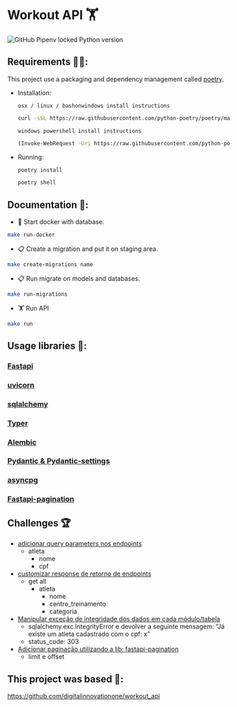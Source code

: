 # Workout API 🏋️

![GitHub Pipenv locked Python version](https://img.shields.io/badge/Python-3.10%20%7C%203.11-blue)

## Requirements 🧑‍💻:
This project use a packaging and dependency management called [poetry](https://python-poetry.org/).
- Installation:

    `osx / linux / bashonwindows install instructions
    `

    ```bash
    curl -sSL https://raw.githubusercontent.com/python-poetry/poetry/master/get-poetry.py | python -
    ```
    `
    windows powershell install instructions
    `
    ```bash
    (Invoke-WebRequest -Uri https://raw.githubusercontent.com/python-poetry/poetry/master/get-poetry.py -UseBasicParsing).Content | python -
    ```
- Running:
    ```bash
    poetry install
    ```
    ```bash
    poetry shell
    ```

## Documentation 📜:

- 🐋 Start docker with database.

```bash
make run-docker
```

- 📋 Create a migration and put it on staging area.

```bash
make create-migrations name
```

- 📋 Run migrate on models and databases.

```bash
make run-migrations
```

- 🏋️ Run API

```bash
make run
```

## Usage libraries 🐍:

### [Fastapi](https://fastapi.tiangolo.com/)

### [uvicorn](https://www.uvicorn.org/)

### [sqlalchemy](https://www.sqlalchemy.org/)

### [Typer](https://typer.tiangolo.com/)

### [Alembic](https://alembic.sqlalchemy.org/en/latest/)

### [Pydantic & Pydantic-settings](https://docs.pydantic.dev/latest/)

### [asyncpg](https://pypi.org/project/asyncpg/)

### [Fastapi-pagination](https://uriyyo-fastapi-pagination.netlify.app/)

## Challenges 🏆

- [adicionar query parameters nos endpoints]()
    - atleta
        - nome
        - cpf
- [customizar response de retorno de endpoints]()
    - get all
        - atleta
            - nome
            - centro_treinamento
            - categoria
- [Manipular exceção de integridade dos dados em cada módulo/tabela]()
    - sqlalchemy.exc.IntegrityError e devolver a seguinte mensagem: “Já existe um atleta cadastrado com o cpf: x”
    - status_code: 303
- [Adicionar paginação utilizando a lib: fastapi-pagination]()
    - limit e offset

## This project was based 🤝:

https://github.com/digitalinnovationone/workout_api